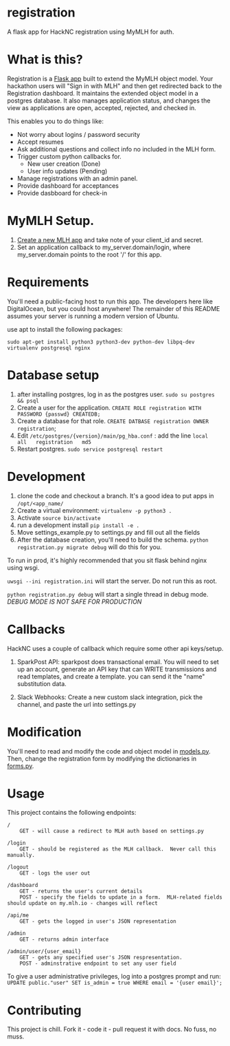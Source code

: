 # registration
A flask app for HackNC registration using MyMLH for auth.

# What is this?

Registration is a [Flask app](http://flask.pocoo.org/) built to extend the MyMLH object model.  Your hackathon users will "Sign in with MLH" and then get redirected back to the Registration dashboard.  It maintains the extended object model in a postgres database.  It also manages application status, and changes the view as applications are open, accepted, rejected, and checked in.

This enables you to do things like:
* Not worry about logins / password security
* Accept resumes
* Ask additional questions and collect info no included in the MLH form.
* Trigger custom python callbacks for.
  * New user creation (Done)
  * User info updates (Pending)
* Manage registrations with an admin panel.
* Provide dashboard for acceptances
* Provide dasbboard for check-in

# MyMLH Setup.

1. [Create a new MLH app](https://my.mlh.io/oauth/applications) and take note of your client_id and secret.
2. Set an application callback to my_server.domain/login, where my_server.domain points to the root '/' for this app.

# Requirements

You'll need a public-facing host to run this app.  The developers here like DigitalOcean, but you could host anywhere!  The remainder of this README assumes your server is running a modern version of Ubuntu.

use apt to install the following packages:

```
sudo apt-get install python3 python3-dev python-dev libpq-dev virtualenv postgresql nginx
```

# Database setup

1. after installing postgres, log in as the postgres user. `sudo su postgres && psql`
2. Create a user for the application. `CREATE ROLE registration WITH PASSWORD {passwd} CREATEDB;`
3. Create a database for that role. `CREATE DATBASE registration OWNER registration`;
4. Edit `/etc/postgres/{version}/main/pg_hba.conf` : add the line `local   all   registration   md5`
5. Restart postgres.  `sudo service postgresql restart`

# Development 

1. clone the code and checkout a branch.  It's a good idea to put apps in `/opt/<app_name/`
2. Create a virtual environment: `virtualenv -p python3 .`
3. Activate `source bin/activate`
4. run a development install `pip install -e .`
5. Move settings_example.py to settings.py and fill out all the fields 
6. After the database creation, you'll need to build the schema.  `python registration.py migrate debug` will do this for you.

To run in prod, it's highly recommended that you sit flask behind nginx using wsgi. 

`uwsgi --ini registration.ini` will start the server.  Do not run this as root.

`python registration.py debug` will start a single thread in debug mode.  *DEBUG MODE IS NOT SAFE FOR PRODUCTION*

# Callbacks

HackNC uses a couple of callback which require some other api keys/setup.

1) SparkPost API: sparkpost does transactional email.  You will need to set up an account, generate an API key that can WRITE transmissions and read templates, and create a template.  you can send it the "name" substitution data.

2) Slack Webhooks: Create a new custom slack integration, pick the channel, and paste the url into settings.py

# Modification

You'll need to read and modify the code and object model in [models.py](registration/models.py).  Then, change the registration form by modifying the dictionaries in [forms.py](registration/forms.py).

# Usage

This project contains the following endpoints:

```
/
    GET - will cause a redirect to MLH auth based on settings.py

/login
    GET - should be registered as the MLH callback.  Never call this manually.

/logout
    GET - logs the user out

/dashboard
    GET - returns the user's current details
    POST - specify the fields to update in a form.  MLH-related fields should update on my.mlh.io - changes will reflect

/api/me
    GET - gets the logged in user's JSON representation

/admin
    GET - returns admin interface

/admin/user/{user_email}
    GET - gets any specified user's JSON respresentation.
    POST - adminstrative endpoint to set any user field
```

To give a user administrative privileges, log into a postgres prompt and run: `UPDATE public."user" SET is_admin = true WHERE email = '{user email}';`

# Contributing

This project is chill.  Fork it - code it - pull request it with docs.  No fuss, no muss.